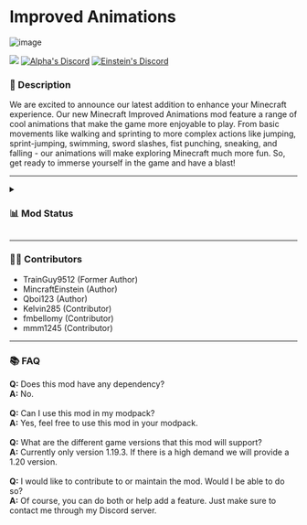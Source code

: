 # Improved Animations

![image](https://github.com/Alpha-thebaby/ImprovedAnimations/assets/115327854/8f5e6c1a-fa6c-4152-a0ce-98d4b266e579)

![](https://img.shields.io/badge/Mod_Loader-Fabric%20%26%20Forge-6a6a6a?style=for-the-badge&labelColor=272727)
[![Alpha's Discord](https://img.shields.io/badge/Alpha%27s%20Discord-6a6a6a?style=for-the-badge&labelColor=272727&logo=discord)](https://discord.gg/the-alpha-server-852655613669277777)
[![Einstein's Discord](https://img.shields.io/badge/Einstein%27s%20Discord-6a6a6a?style=for-the-badge&labelColor=272727&logo=discord)](https://discord.gg/gSsaFAvrBM)

### **📘 Description**
We are excited to announce our latest addition to enhance your Minecraft experience. Our new Minecraft Improved Animations mod feature a range of cool animations that make the game more enjoyable to play. From basic movements like walking and sprinting to more complex actions like jumping, sprint-jumping, swimming, sword slashes, fist punching, sneaking, and falling - our animations will make exploring Minecraft much more fun. So, get ready to immerse yourself in the game and have a blast!

---

<details>
<summary><h3><b>📊 Mod Status</b></h3></summary>

Improved Animations was originally called Trainguy's Animation Overhaul, but the mod was never released to Curseforge or Modrinth. At the time (End of 2022 beginning of 2023) of forking (copying) the mod Trainguy had abandoned it to work on other things. DrAlpha (now Adam) asked if he could have permission to continue the mod with the intent of uploading it to Curseforge and Modrinth for, as he says "not for the profit, but for the Minecraft community". According to DrAlpha Trainguy gave him a vague response that DrAlpha interpreted as a go-ahead to continue the mod, so MincraftEinstein, Kelvin285, and Qboi (now called XyperCode) were brought in by DrAlpha do continue the mod since DrAlpha can't code. After the mod was released Trainguy posted on Twitter (now X) saying that permission was never given to DrAlpha to continue the mod and reported the projects on Curseforge and Modrinth. We attempted to talk with Trainguy saying that the mod was licensed under CC0 ([Creative Commons 0](https://creativecommons.org/public-domain/cc0/)) meaning it was free to use by anyone for anything, but we would gladly add him as a member of the project on Curseforge and Modrinth and give him most of the profits that the mod generated. Unfortunately, we forked (copied) the mod from another fork of the original which was licensed under the [GNU](https://www.gnu.org/licenses/gpl-3.0.en.html) license with parts of the mod (mainly the animations files) being under ARR (All Rights Reserved) meaning we not only didn't have permission we also didn't have the license to back us up though we didn't realize it until a little later. MincraftEinstein's discord server blew up with people saying that we had stolen the mod and hating on us for it, so we archived the mod files on Curseforge and Modrinth realizing that we had unintentionally stolen the mod and released it without permission. The very next day Curseforge and Modrinth took the mod pages down saying we were breaking copyright and so the mod can no longer be continued due to ownership reasons.

We apologize for any inconvenience this may have caused. If you are interested in the original you can find it [here](https://github.com/Trainguy9512/trainguys-animation-overhaul)

**References**
- [Trainguy's Animations Overhaul](https://github.com/Trainguy9512/trainguys-animation-overhaul)
- [Original License on Trainguy's Github Repository](https://github.com/Trainguy9512/trainguys-animation-overhaul/commit/089ef1557bf8f2d4b939f8538847ac195343f15b)
- [Fork we forked from](https://github.com/LizIsTired/animation-overhaul/tree/1.18.2)
- [License of the fork we forked from](https://github.com/LizIsTired/animation-overhaul/blob/1.18.2/LICENSE)
</details>

---

### **🙎‍♂️ Contributors**

- TrainGuy9512 (Former Author)
- MincraftEinstein (Author)
- Qboi123 (Author)
- Kelvin285 (Contributor)
- fmbellomy (Contributor)
- mmm1245 (Contributor)

---

### **📚 FAQ**
**Q:** Does this mod have any dependency?
<br>
**A:** No.
<br><br>
**Q:** Can I use this mod in my modpack?
<br>
**A:** Yes, feel free to use this mod in your modpack.
<br><br>
**Q:** What are the different game versions that this mod will support?
<br>
**A:** Currently only version 1.19.3. If there is a high demand we will provide a 1.20 version.
<br><br>
**Q:** I would like to contribute to or maintain the mod. Would I be able to do so?
<br>
**A:** Of course, you can do both or help add a feature. Just make sure to contact me through my Discord server.
